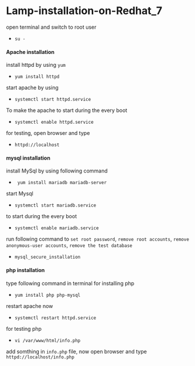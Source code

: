 # Lamp-installation-on-Redhat_7

open terminal and switch to root user

* `su -`

#### Apache installation

install httpd by using `yum`

* `yum install httpd`

start apache by using

* `systemctl start httpd.service`

To make the apache to start during the every boot

* `systemctl enable httpd.service`

for testing, open browser and type

* `httpd://localhost`

#### mysql installation

install MySql by using following command

* ` yum install mariadb mariadb-server`

start Mysql

* `systemctl start mariadb.service`

to start during the every boot
 
* `systemctl enable mariadb.service`
 
run following command to `set root password`, `remove root accounts`, `remove anonymous-user accounts`, `remove the test database`
 
* `mysql_secure_installation`

#### php installation

type following command in terminal for installing php

* `yum install php php-mysql`

restart apache now

* `systemctl restart httpd.service`

for testing php 

* `vi /var/www/html/info.php`

add somthing in `info.php` file, now open browser and type `httpd://localhost/info.php`


